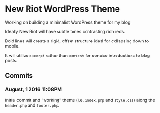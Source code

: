 # New Riot WordPress Theme

Working on building a minimalist WordPress theme for my blog.

Ideally New Riot will have subtle tones contrasting rich reds.

Bold lines will create a rigid, offset structure ideal for collapsing down to mobile.

It will utilize `excerpt` rather than `content` for concise introductions to blog posts.

## Commits

### August, 1 2016 11:08PM

Initial commit and "working" theme (i.e. `index.php` and `style.css`) along the `header.php` and `footer.php`.
